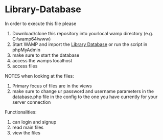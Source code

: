 # Library-Database
In order to execute this file please 
1. Download/clone this repository into yourlocal wamp directory (e.g. C:\wamp64\www)
2. Start WAMP and import the [Library Database](LibDatabase.sql) or run the script in phpMyAdmin
3. make sure to start the database 
4. access the wamps localhost
5. access files


NOTES when looking at the files:
1. Primary focus of files are in the views
2. make sure to change ur password and username parameters in the database.php file in the config to the one you have currently for your server connection

Functionalities:
1. can login and signup
2. read main files
3. view the files

